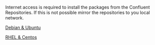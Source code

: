 Internet access is required to install the packages from the Confluent Repositories. If this is not possible mirror the
repositories to you local network. 

[Debian & Ubuntu](https://docs.confluent.io/current/installation/installing_cp.html#debian-and-ubuntu)

[RHEL & Centos](https://docs.confluent.io/current/installation/installing_cp.html#rhel-and-centos)

